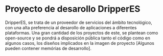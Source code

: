 # Proyecto de desarollo DripperES

DripperES, se trata de un proveedor de servicios del ámbito tecnológico, con una alta preferencia al desarollo de aplicaciones a diferentes plataformas.
Una gran cantidad de los proyectos de este, se plantean como open-source y se pondrá a disposición pública tanto el código como en algunos casos, los diseños implicados en la imagen de proyecto [Algunos pueden contener memórias de desarrollo].
